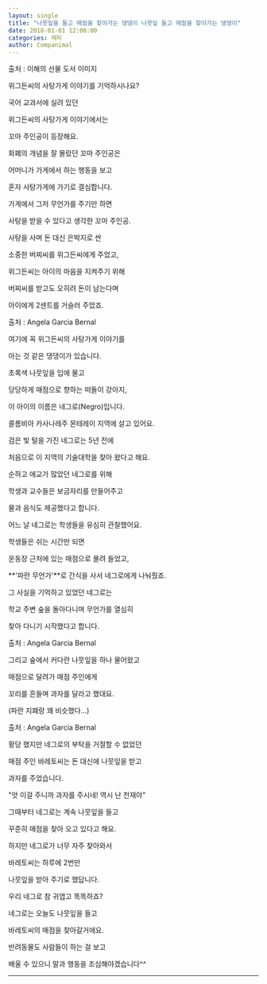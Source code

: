 ```yaml
---
layout: single
title: "나뭇잎을 들고 매점을 찾아가는 댕댕이 나뭇잎 들고 매점을 찾아가는 댕댕이"
date: 2018-01-01 12:00:00
categories: 재미
author: Companimal
---
```


출처 : 이해의 선물 도서 이미지

위그든씨의 사탕가게 이야기를 기억하시나요?

국어 교과서에 실려 있던

위그든씨의 사탕가게 이야기에서는

꼬마 주인공이 등장해요.

화폐의 개념을 잘 몰랐던 꼬마 주인공은

어머니가 가게에서 하는 행동을 보고

혼자 사탕가게에 가기로 결심합니다.

가게에서 그저 무언가를 주기만 하면

사탕을 받을 수 있다고 생각한 꼬마 주인공.

사탕을 사며 돈 대신 은박지로 싼

소중한 버찌씨를 위그든씨에게 주었고,

위그든씨는 아이의 마음을 지켜주기 위해

버찌씨를 받고도 오히려 돈이 남는다며

아이에게 2센트를 거슬러 주었죠.

출처 : Angela Garcia Bernal

여기에 꼭 위그든씨의 사탕가게 이야기를

아는 것 같은 댕댕이가 있습니다.

초록색 나뭇잎을 입에 물고

당당하게 매점으로 향하는 떠돌이 강아지,

이 아이의 이름은 네그로(Negro)입니다.

콜롬비아 카사나레주 몬테레이 지역에 살고 있어요.

검은 빛 털을 가진 네그로는 5년 전에

처음으로 이 지역의 기술대학을 찾아 왔다고 해요.

순하고 애교가 많았던 네그로를 위해

학생과 교수들은 보금자리를 만들어주고

물과 음식도 제공했다고 합니다.

어느 날 네그로는 학생들을 유심히 관찰했어요.

학생들은 쉬는 시간만 되면

운동장 근처에 있는 매점으로 몰려 들었고,

**'파란 무언가'**로 간식을 사서 네그로에게 나눠줬죠.

그 사실을 기억하고 있었던 네그로는

학교 주변 숲을 돌아다니며 무언가를 열심히

찾아 다니기 시작했다고 합니다.

출처 : Angela Garcia Bernal

그리고 숲에서 커다란 나뭇잎을 하나 물어왔고

매점으로 달려가 매점 주인에게

꼬리를 흔들며 과자를 달라고 했대요.

(파란 지폐랑 꽤 비슷했다...)

출처 : Angela Garcia Bernal

황당 했지만 네그로의 부탁을 거절할 수 없었던

매점 주인 바레토씨는 돈 대신에 나뭇잎을 받고

과자를 주었습니다.

"앗 이걸 주니까 과자를 주시네! 역시 난 천재야"

그때부터 네그로는 계속 나뭇잎을 들고

꾸준히 매점을 찾아 오고 있다고 해요.

하지만 네그로가 너무 자주 찾아와서

바레토씨는 하루에 2번만

나뭇잎을 받아 주기로 했답니다.

우리 네그로 참 귀엽고 똑똑하죠?

네그로는 오늘도 나뭇잎을 들고

바레토씨의 매점을 찾아갈거에요.

반려동물도 사람들이 하는 걸 보고

배울 수 있으니 말과 행동을 조심해야겠습니다^^

---
